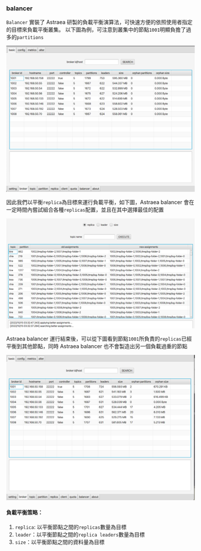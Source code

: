 ### balancer

`Balancer` 實裝了 Astraea 研製的負載平衡演算法，可快速方便的依照使用者指定的目標來負載平衡叢集。
以下圖為例，可注意到叢集中的節點`1001`明顯負擔了過多的`partitions`

![before balance](balancer_before.png)

因此我們以平衡`replica`為目標來運行負載平衡，如下圖，Astraea balancer 會在一定時間內嘗試組合各種`replicas`配置，並且在其中選擇最佳的配置

![execute balance](balancer_execute.png)

Astraea balancer 運行結束後，可以從下圖看到節點`1001`所負責的`replicas`已經平衡到其他節點，同時 Astraea balancer 也不會製造出另一個負載過重的節點

![after balance](balancer_after.png)

#### 負載平衡策略：
1. `replica`: 以平衡節點之間的`replicas`數量為目標
2. `leader`：以平衡節點之間的`replica leaders`數量為目標
3. `size`：以平衡節點之間的資料量為目標